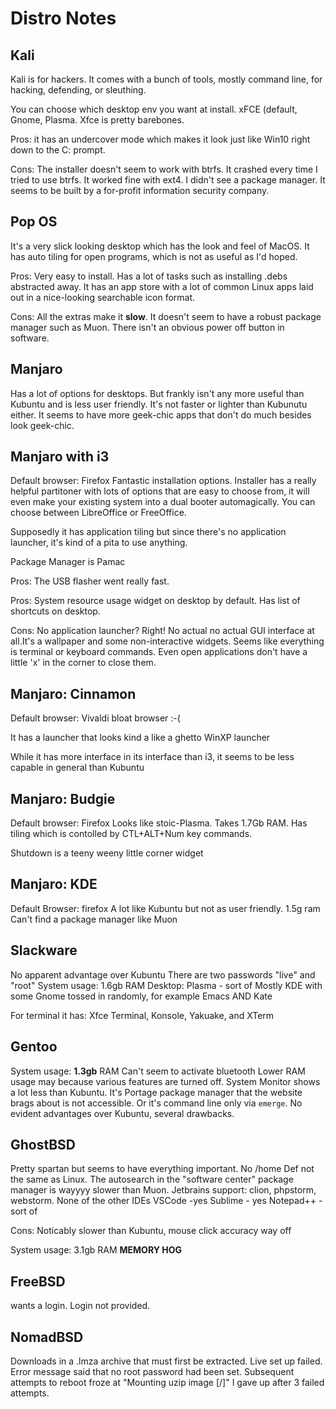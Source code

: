 # Distro Notes

## Kali
Kali is for hackers. It comes with a bunch of tools, mostly command line, for hacking, defending, or sleuthing.

You can choose which desktop env you want at install. xFCE (default, Gnome, Plasma. Xfce is pretty barebones.

Pros:
it has an undercover mode which makes it look just like Win10 right down to the C: prompt.

Cons:
The installer doesn't seem to work with btrfs. It crashed every time I tried to use btrfs. It worked fine with ext4. I didn't see a package manager. It seems to be built by a for-profit information security company.


## Pop OS

It's a very slick looking desktop which has the look and feel of MacOS. It has auto tiling for open programs, which is not as useful as I'd hoped.

Pros:
Very easy to install. Has a lot of tasks such as installing .debs abstracted away. It has an app store with a lot of common Linux apps laid out in a nice-looking searchable icon format.

Cons:
All the extras make it **slow**. It doesn't seem to have a robust package manager such as Muon. There isn't an obvious power off button in software.


## Manjaro
Has a lot of options for desktops. But frankly isn't any more useful than Kubuntu and is less user friendly. It's not faster or lighter than Kubunutu either. It seems to have more geek-chic
apps that don't do much besides look geek-chic.

## Manjaro with i3
Default browser: Firefox
Fantastic installation options. Installer has a really helpful partitoner with lots of options that are easy to choose from, it will even make your existing system into a dual booter automagically.
You can choose between LibreOffice or FreeOffice.

Supposedly it has application tiling but since there's no application launcher, it's kind of a pita to use anything.

Package Manager is Pamac

Pros:
The USB flasher went really fast. 

Pros:
System resource usage widget on desktop by default. Has list of shortcuts on desktop.

Cons:
No application launcher? Right! No actual no actual GUI interface at all.It's a wallpaper and some non-interactive widgets. Seems like everything is terminal or keyboard commands.
Even open applications don't have a little 'x' in the corner to close them. 


## Manjaro: Cinnamon
Default browser: Vivaldi bloat browser :-(

It has a launcher that looks kind a like a ghetto WinXP launcher

While it has more interface in its interface than i3, it seems to be less capable in general than Kubuntu

## Manjaro: Budgie
Default browser: Firefox
Looks like stoic-Plasma. Takes 1.7Gb RAM. Has tiling which is contolled by CTL+ALT+Num key commands.

Shutdown is a teeny weeny little corner widget

## Manjaro: KDE
Default Browser: firefox
A lot like Kubuntu but not as user friendly. 1.5g ram
Can't find a package manager like Muon

## Slackware
No apparent advantage over Kubuntu
There are two passwords "live" and "root"
System usage: 1.6gb RAM
Desktop: Plasma - sort of
Mostly KDE with some Gnome tossed in randomly, for example Emacs AND Kate

For terminal it has: Xfce Terminal, Konsole, Yakuake, and XTerm


## Gentoo
System usage: **1.3gb** RAM
Can't seem to activate bluetooth
Lower RAM usage may because various features are turned off. System Monitor shows a lot less than Kubuntu.
It's Portage package manager that the website brags about is not accessible. Or it's command line only via `emerge`.
No evident advantages over Kubuntu, several drawbacks.

## GhostBSD
Pretty spartan but seems to have everything important.
No /home
Def not the same as Linux. 
The autosearch in the "software center" package manager is wayyyy slower than Muon.
Jetbrains support: clion, phpstorm, webstorm. None of the other IDEs
VSCode -yes
Sublime - yes
Notepad++ - sort of

Cons:
Noticably slower than Kubuntu, mouse click accuracy way off

System usage: 3.1gb RAM **MEMORY HOG**

## FreeBSD
wants a login. Login not provided.

## NomadBSD
Downloads in a .lmza archive that must first be extracted.
Live set up failed. Error message said  that no root password had been set.
Subsequent attempts to reboot froze at "Mounting uzip image [/]"
I gave up after 3 failed attempts.





